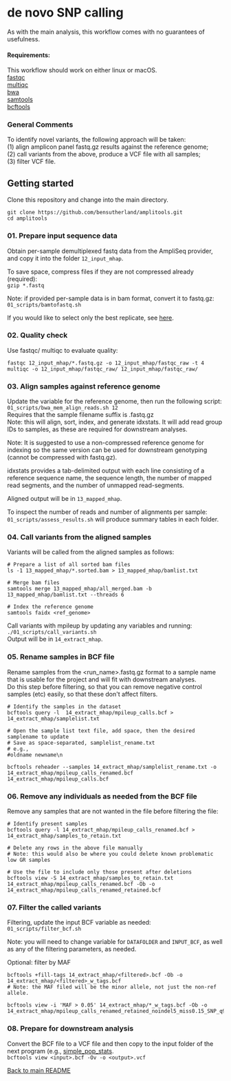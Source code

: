 # de novo SNP calling 
As with the main analysis, this workflow comes with no guarantees of usefulness.        

#### Requirements: ####
This workflow should work on either linux or macOS.      
[fastqc](https://www.bioinformatics.babraham.ac.uk/projects/fastqc/)      
[multiqc](https://multiqc.info)    
[bwa](https://github.com/lh3/bwa)       
[samtools](https://samtools.sourceforge.net)      
[bcftools](https://samtools.github.io/bcftools/bcftools.html)       


### General Comments ###
To identify novel variants, the following approach will be taken:      
(1) align amplicon panel fastq.gz results against the reference genome;       
(2) call variants from the above, produce a VCF file with all samples;       
(3) filter VCF file.      


## Getting started ##
Clone this repository and change into the main directory.      
```
git clone https://github.com/bensutherland/amplitools.git
cd amplitools

```


### 01. Prepare input sequence data ###
Obtain per-sample demultiplexed fastq data from the AmpliSeq provider, and copy it into the folder `12_input_mhap`.         

To save space, compress files if they are not compressed already (required):     
`gzip *.fastq`    

Note: if provided per-sample data is in bam format, convert it to fastq.gz:     
`01_scripts/bamtofastq.sh`      

If you would like to select only the best replicate, see [here](20_docs/README_select_best_rep.md).      


### 02. Quality check ###
Use fastqc/ multiqc to evaluate quality:      
```
fastqc 12_input_mhap/*.fastq.gz -o 12_input_mhap/fastqc_raw -t 4 
multiqc -o 12_input_mhap/fastqc_raw/ 12_input_mhap/fastqc_raw/    
``` 


### 03. Align samples against reference genome ### 
Update the variable for the reference genome, then run the following script:       
`01_scripts/bwa_mem_align_reads.sh 12`       
Requires that the sample filename suffix is .fastq.gz     
Note: this will align, sort, index, and generate idxstats. It will add read group IDs to samples, as these are required for downstream analyses.      

Note: It is suggested to use a non-compressed reference genome for indexing so the same version can be used for downstream genotyping (cannot be compressed with fastq.gz).    

idxstats provides a tab-delimited output with each line consisting of a reference sequence name, the sequence length, the number of mapped read segments, and the number of unmapped read-segments.     

Aligned output will be in `13_mapped_mhap`.       

To inspect the number of reads and number of alignments per sample:    
`01_scripts/assess_results.sh` will produce summary tables in each folder.     


### 04. Call variants from the aligned samples ###
Variants will be called from the aligned samples as follows:      
```
# Prepare a list of all sorted bam files
ls -1 13_mapped_mhap/*.sorted.bam > 13_mapped_mhap/bamlist.txt

# Merge bam files
samtools merge 13_mapped_mhap/all_merged.bam -b 13_mapped_mhap/bamlist.txt --threads 6

# Index the reference genome
samtools faidx <ref_genome>       

```

Call variants with mpileup by updating any variables and running:       
`./01_scripts/call_variants.sh`     
Output will be in `14_extract_mhap`.         


### 05. Rename samples in BCF file ###
Rename samples from the <run_name><IonCode>.fastq.gz format to a sample name that is usable for the project and will fit with downstream analyses.     
Do this step before filtering, so that you can remove negative control samples (etc) easily, so that these don't affect filters.      
    
```
# Identify the samples in the dataset
bcftools query -l  14_extract_mhap/mpileup_calls.bcf > 14_extract_mhap/samplelist.txt

# Open the sample list text file, add space, then the desired samplename to update
# Save as space-separated, samplelist_rename.txt 
# e.g., 
#oldname newname\n

bcftools reheader --samples 14_extract_mhap/samplelist_rename.txt -o 14_extract_mhap/mpileup_calls_renamed.bcf 14_extract_mhap/mpileup_calls.bcf  

```


### 06. Remove any individuals as needed from the BCF file ###
Remove any samples that are not wanted in the file before filtering the file:     
```
# Identify present samples
bcftools query -l 14_extract_mhap/mpileup_calls_renamed.bcf > 14_extract_mhap/samples_to_retain.txt    

# Delete any rows in the above file manually
# Note: this would also be where you could delete known problematic low GR samples

# Use the file to include only those present after deletions
bcftools view -S 14_extract_mhap/samples_to_retain.txt 14_extract_mhap/mpileup_calls_renamed.bcf -Ob -o 14_extract_mhap/mpileup_calls_renamed_retained.bcf

```


### 07. Filter the called variants ###
Filtering, update the input BCF variable as needed:     
`01_scripts/filter_bcf.sh`     

Note: you will need to change variable for `DATAFOLDER` and `INPUT_BCF`, as well as any of the filtering parameters, as needed.    


Optional: filter by MAF         
```
bcftools +fill-tags 14_extract_mhap/<filtered>.bcf -Ob -o 14_extract_mhap/<filtered>_w_tags.bcf
# Note: the MAF filed will be the minor allele, not just the non-ref allele.     

bcftools view -i 'MAF > 0.05' 14_extract_mhap/*_w_tags.bcf -Ob -o 14_extract_mhap/mpileup_calls_renamed_retained_noindel5_miss0.15_SNP_q99_avgDP10_biallele_minDP10_maxDP10000_minGQ20_miss0.15_w_tags_MAF0.05.bcf
```


### 08. Prepare for downstream analysis ###
Convert the BCF file to a VCF file and then copy to the input folder of the next program (e.g., [simple_pop_stats](https://github.com/bensutherland/simple_pop_stats).          
`bcftools view <input>.bcf -Ov -o <output>.vcf`     


[Back to main README](https://github.com/bensutherland/amplitools)    

